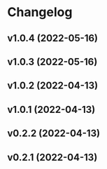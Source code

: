 # Changelog

<!--next-version-placeholder-->

## v1.0.4 (2022-05-16)


## v1.0.3 (2022-05-16)


## v1.0.2 (2022-04-13)


## v1.0.1 (2022-04-13)


## v0.2.2 (2022-04-13)


## v0.2.1 (2022-04-13)

